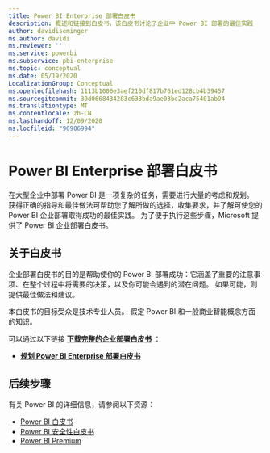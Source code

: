 ```yaml
---
title: Power BI Enterprise 部署白皮书
description: 概述和链接到白皮书，该白皮书讨论了企业中 Power BI 部署的最佳实践
author: davidiseminger
ms.author: davidi
ms.reviewer: ''
ms.service: powerbi
ms.subservice: pbi-enterprise
ms.topic: conceptual
ms.date: 05/19/2020
LocalizationGroup: Conceptual
ms.openlocfilehash: 1113b1006e3aef210df817b761ed128cb4b39457
ms.sourcegitcommit: 30d0668434283c633bda9ae03bc2aca75401ab94
ms.translationtype: MT
ms.contentlocale: zh-CN
ms.lasthandoff: 12/09/2020
ms.locfileid: "96906994"
---
```

# <a name="power-bi-enterprise-deployment-whitepaper"></a>Power BI Enterprise 部署白皮书

在大型企业中部署 Power BI 是一项复杂的任务，需要进行大量的考虑和规划。 获得正确的指导和最佳做法可帮助您了解所做的选择，收集要求，并了解可使您的 Power BI 企业部署取得成功的最佳实践。 为了便于执行这些步骤，Microsoft 提供了 Power BI 企业部署白皮书。

## <a name="about-the-whitepaper"></a>关于白皮书
企业部署白皮书的目的是帮助使你的 Power BI 部署成功：它涵盖了重要的注意事项、在整个过程中将需要的决策，以及你可能会遇到的潜在问题。 如果可能，则提供最佳做法和建议。

本白皮书的目标受众是技术专业人员。 假定 Power BI 和一般商业智能概念方面的知识。

可以通过以下链接 [**下载完整的企业部署白皮书**](https://aka.ms/PBIEnterpriseDeploymentWP) ： 

* [**规划 Power BI Enterprise 部署白皮书**](https://aka.ms/PBIEnterpriseDeploymentWP)

## <a name="next-steps"></a>后续步骤

有关 Power BI 的详细信息，请参阅以下资源：

- [Power BI 白皮书](whitepapers.md)
- [Power BI 安全性白皮书](whitepaper-powerbi-security.md)
- [Power BI Premium](https://aka.ms/pbipremiumwhitepaper)

